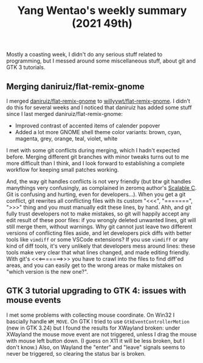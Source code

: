 ﻿---
layout: post
title: "Yang Wentao's weekly summary (2021 49th)"
---
<!-- This Source Code Form is subject to the terms of the Mozilla Public
   - License, v. 2.0. If a copy of the MPL was not distributed with this
   - file, You can obtain one at https://mozilla.org/MPL/2.0/. -->
Mostly a coasting week, I didn't do any serious stuff related to programming, but I messed around some miscellaneous stuff, about git and GTK 3 tutorials.

## Merging daniruiz/flat-remix-gnome
I merged [daniruiz/flat-remix-gnome](https://github.com/daniruiz/flat-remix-gnome) to [willyywt/flat-remix-gnome](https://github.com/willyywt/flat-remix-gnome). I didn't do this for several weeks and I noticed that daniruiz has added some stuff since I last merged daniruiz/flat-remix-gnome:
* Improved contrast of accented items of calender popover
* Added a lot more GNOME shell theme color variants: brown, cyan, magenta, grey, orange, teal, violet, white

I met with some git conflicts during merging, which I hadn't expected before. Merging different git branches with minor tweaks turns out to me more difficult than I think, and I look forward to establishing a complete workflow for keeping small patches working.

And, the way git handles conflicts is not very friendly (but btw git handles manythings very confusingly, as complained in zeromq author's [Scalable C](https://hintjens.gitbooks.io/scalable-c/content/chapter1.html#problem-git-isnt-working). Git is confusing and hurting, even for developers...). When you get a git conflict, git rewrites all conflicting files with its custom "<<<", "=======", ">>>" thing and you must manually edit these lines, by hand. Ahh, and git fully trust developers not to make mistakes, so git will happily accept any edit result of these poor files: if you wrongly deleted unwanted lines, git will still merge them, without warnings. Why git cannot just leave two different versions of conflicting files aside, and let developers pick diffs with better tools like `vimdiff` or some VSCode extensions? If you use `vimdiff` or any kind of diff tools, it's very unlikely that developers mess around lines: these tools make very clear that what lines changed, and made editing friendly. With git's <<<=======>>> you have to crawl into the files to find diff'ed areas, and you can easily get to the wrong areas or make mistakes on "which version is the new one?".

## GTK 3 tutorial upgrading to GTK 4: issues with mouse events
I met some problems with collecting mouse coordinate. On Win32 I bascially handle `WM_MOVE`. On GTK I tried to use `GtkEventControllerMotion` (new in GTK 3.24) but I found the results for XWayland broken: under XWayland the mouse move event are not triggered, unless I drag the mouse with mouse left button down. (I guess on X11 it will be less broken, but I don't know.) Also, on Wayland the "enter" and "leave" signals seems to never be triggered, so clearing the status bar is broken.
